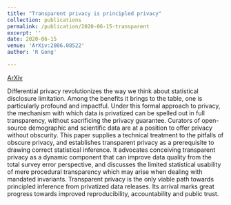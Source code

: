 ```yaml
---
title: "Transparent privacy is principled privacy"
collection: publications
permalink: /publication/2020-06-15-transparent
excerpt: ''
date: 2020-06-15
venue: 'ArXiv:2006.08522'
author: 'R Gong'

---
```



[ArXiv](https://arxiv.org/abs/2006.08522)

Differential privacy revolutionizes the way we think about statistical disclosure limitation. Among the benefits it brings to the table, one is particularly profound and impactful. Under this formal approach to privacy, the mechanism with which data is privatized can be spelled out in full transparency, without sacrificing the privacy guarantee. Curators of open-source demographic and scientific data are at a position to offer privacy without obscurity. This paper supplies a technical treatment to the pitfalls of obscure privacy, and establishes transparent privacy as a prerequisite to drawing correct statistical inference. It advocates conceiving transparent privacy as a dynamic component that can improve data quality from the total survey error perspective, and discusses the limited statistical usability of mere procedural transparency which may arise when dealing with mandated invariants. Transparent privacy is the only viable path towards principled inference from privatized data releases. Its arrival marks great progress towards improved reproducibility, accountability and public trust.
